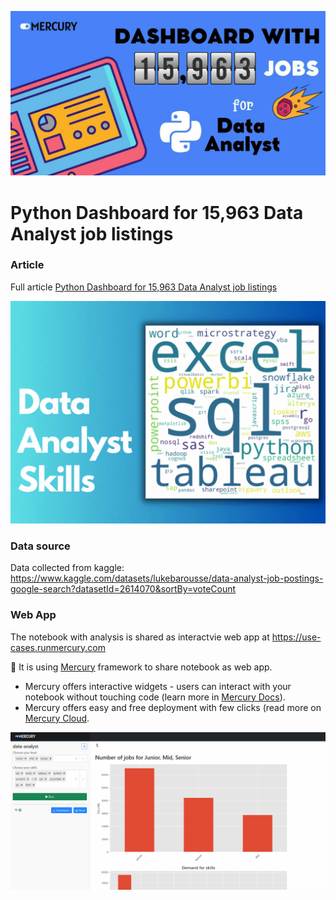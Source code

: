 ![](https://raw.githubusercontent.com/mljar/mercury-examples/main/use-cases/data-analyst-job/media/banner.jpg)

# Python Dashboard for 15,963 Data Analyst job listings

### Article

Full article [Python Dashboard for 15,963 Data Analyst job listings](https://mljar.com/blog/python-dashboard-data-analyst/)

![](https://raw.githubusercontent.com/mljar/mercury-examples/main/use-cases/data-analyst-job/media/data-analyst-skills.gif)

### Data source

Data collected from kaggle:
https://www.kaggle.com/datasets/lukebarousse/data-analyst-job-postings-google-search?datasetId=2614070&sortBy=voteCount


### Web App

The notebook with analysis is shared as interactvie  web app at https://use-cases.runmercury.com

🧰 It is using [Mercury](https://github.com/mljar/mercury) framework to share notebook as web app. 
- Mercury offers interactive widgets - users can interact with your notebook without touching code (learn more in [Mercury Docs](https://runmercury.com/docs/)).
- Mercury offers easy and free deployment with few clicks (read more on [Mercury Cloud](https://cloud.runmercury.com).

![](https://raw.githubusercontent.com/mljar/mercury-examples/main/use-cases/data-analyst-job/media/mercury-web-app.gif)



